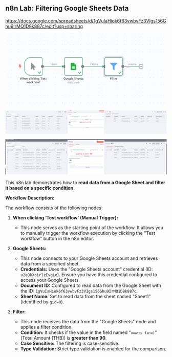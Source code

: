## n8n Lab: Filtering Google Sheets Data

https://docs.google.com/spreadsheets/d/1gVuIaHiok6f63vwbvFz3VIgs156Ghu9IrMQ1D8k887c/edit?usp=sharing



![Alt text1](./img/00.png)

![Alt text1](./img/01.png)

![Alt text1](./img/02.png)


This n8n lab demonstrates how to **read data from a Google Sheet and filter it based on a specific condition**.

**Workflow Description:**

The workflow consists of the following nodes:

1.  **When clicking ‘Test workflow’ (Manual Trigger):**
    *   This node serves as the starting point of the workflow. It allows you to manually trigger the workflow execution by clicking the "Test workflow" button in the n8n editor.

2.  **Google Sheets:**
    *   This node connects to your Google Sheets account and retrieves data from a specified sheet.
    *   **Credentials:** Uses the "Google Sheets account" credential (ID: `u2eQkXoirlzEvgLe`). Ensure you have this credential configured to access your Google Sheets.
    *   **Document ID:** Configured to read data from the Google Sheet with the ID: `1gVuIaHiok6f63vwbvFz3VIgs156Ghu9IrMQ1D8k887c`.
    *   **Sheet Name:** Set to read data from the sheet named "Sheet1" (identified by `gid=0`).

3.  **Filter:**
    *   This node receives the data from the "Google Sheets" node and applies a filter condition.
    *   **Condition:** It checks if the value in the field named "`ยอดรวม (บาท)`" (Total Amount (THB)) is **greater than 90**.
    *   **Case Sensitive:** The filtering is case-sensitive.
    *   **Type Validation:** Strict type validation is enabled for the comparison.
